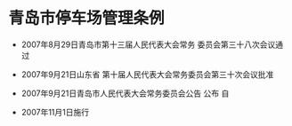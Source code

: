 # 青岛市停车场管理条例

- 2007年8月29日青岛市第十三届人民代表大会常务
委员会第三十八次会议通过

- 2007年9月21日山东省
第十届人民代表大会常务委员会第三十次会议批准

- 2007年9月21日青岛市人民代表大会常务委员会公告
公布 自

- 2007年11月1日施行

<!-- INFO END -->